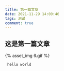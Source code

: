 ```yaml
---
title: 第一篇文章
date: 2021-11-29 14:00:46
tags: 测试
comment: true 
---
```


## 这是第一篇文章
{% asset_img 6.gif %}
``` JavaScript
 hello world 
```